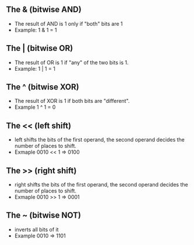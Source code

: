 ## The & (bitwise AND)
- The result of AND is 1 only if "both" bits are 1
- Example: 1 & 1 = 1

## The | (bitwise OR) 
- The result of OR is 1 if "any" of the two bits is 1. 
- Example: 1 | 1 = 1

## The ^ (bitwise XOR)
- The result of XOR is 1 if both bits are "different". 
- Example 1 ^ 1 = 0 

## The << (left shift)
- left shifts the bits of the first operand, the second operand decides the number of places to shift. 
- Exmaple 0010 << 1 => 0100

## The >> (right shift)
- right shifts the bits of the first operand, the second operand decides the number of places to shift. 
- Exmaple 0010 >> 1 => 0001

## The ~ (bitwise NOT)
- inverts all bits of it 
- Example 0010 => 1101

